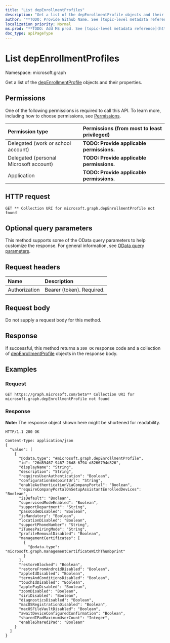 ```yaml
---
title: "List depEnrollmentProfiles"
description: "Get a list of the depEnrollmentProfile objects and their properties."
author: "**TODO: Provide Github Name. See [topic-level metadata reference](https://msgo.azurewebsites.net/add/document/guidelines/metadata.html#topic-level-metadata)**"
localization_priority: Normal
ms.prod: "**TODO: Add MS prod. See [topic-level metadata reference](https://msgo.azurewebsites.net/add/document/guidelines/metadata.html#topic-level-metadata)**"
doc_type: apiPageType
---
```


# List depEnrollmentProfiles
Namespace: microsoft.graph

Get a list of the [depEnrollmentProfile](../resources/depenrollmentprofile.md) objects and their properties.

## Permissions
One of the following permissions is required to call this API. To learn more, including how to choose permissions, see [Permissions](/graph/permissions-reference).

|Permission type|Permissions (from most to least privileged)|
|:---|:---|
|Delegated (work or school account)|**TODO: Provide applicable permissions.**|
|Delegated (personal Microsoft account)|**TODO: Provide applicable permissions.**|
|Application|**TODO: Provide applicable permissions.**|

## HTTP request

<!-- {
  "blockType": "ignored"
}
-->
``` http
GET ** Collection URI for microsoft.graph.depEnrollmentProfile not found
```

## Optional query parameters
This method supports some of the OData query parameters to help customize the response. For general information, see [OData query parameters](/graph/query-parameters).

## Request headers
|Name|Description|
|:---|:---|
|Authorization|Bearer {token}. Required.|

## Request body
Do not supply a request body for this method.

## Response

If successful, this method returns a `200 OK` response code and a collection of [depEnrollmentProfile](../resources/depenrollmentprofile.md) objects in the response body.

## Examples

### Request
<!-- {
  "blockType": "request",
  "name": "get_depenrollmentprofile"
}
-->
``` http
GET https://graph.microsoft.com/beta** Collection URI for microsoft.graph.depEnrollmentProfile not found
```


### Response
**Note:** The response object shown here might be shortened for readability.
<!-- {
  "blockType": "response",
  "truncated": true,
  "@odata.type": "Collection(microsoft.graph.depEnrollmentProfile)"
}
-->
``` http
HTTP/1.1 200 OK

Content-Type: application/json
{
  "value": [
    {
      "@odata.type": "#microsoft.graph.depEnrollmentProfile",
      "id": "26d89467-9467-26d8-6794-d8266794d826",
      "displayName": "String",
      "description": "String",
      "requiresUserAuthentication": "Boolean",
      "configurationEndpointUrl": "String",
      "enableAuthenticationViaCompanyPortal": "Boolean",
      "requireCompanyPortalOnSetupAssistantEnrolledDevices": "Boolean",
      "isDefault": "Boolean",
      "supervisedModeEnabled": "Boolean",
      "supportDepartment": "String",
      "passCodeDisabled": "Boolean",
      "isMandatory": "Boolean",
      "locationDisabled": "Boolean",
      "supportPhoneNumber": "String",
      "iTunesPairingMode": "String",
      "profileRemovalDisabled": "Boolean",
      "managementCertificates": [
        {
          "@odata.type": "microsoft.graph.managementCertificateWithThumbprint"
        }
      ],
      "restoreBlocked": "Boolean",
      "restoreFromAndroidDisabled": "Boolean",
      "appleIdDisabled": "Boolean",
      "termsAndConditionsDisabled": "Boolean",
      "touchIdDisabled": "Boolean",
      "applePayDisabled": "Boolean",
      "zoomDisabled": "Boolean",
      "siriDisabled": "Boolean",
      "diagnosticsDisabled": "Boolean",
      "macOSRegistrationDisabled": "Boolean",
      "macOSFileVaultDisabled": "Boolean",
      "awaitDeviceConfiguredConfirmation": "Boolean",
      "sharedIPadMaximumUserCount": "Integer",
      "enableSharedIPad": "Boolean"
    }
  ]
}
```


